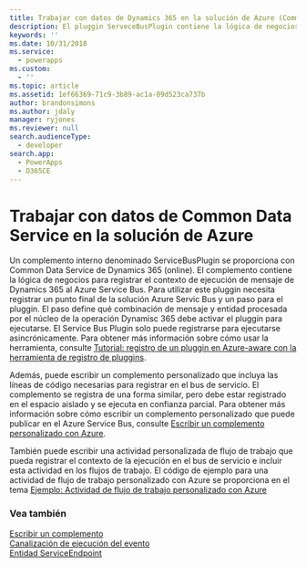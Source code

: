 ```yaml
---
title: Trabajar con datos de Dynamics 365 en la solución de Azure (Common Data Service) | Microsoft Docs
description: El pluggin ServeceBusPlugin contiene la lógica de negocios para registrar el contexto del mensaje de ejecución de Dynamics 365 al Azure Service Bus. Para utilizar este pluggin necesita registrar un punto final de la solución Azure Servic Bus y un paso para el pluggin. El paso define qué combinación de mensaje y entidad procesada por el núcleo de la operación Dynamisc 365 debe activar el pluggin para ejecutarse. El  Service Bus Plugin solo puede registrarse para ejecutarse asincrónicamente.
keywords: ''
ms.date: 10/31/2018
ms.service:
  - powerapps
ms.custom:
  - ''
ms.topic: article
ms.assetid: 1ef66369-71c9-3b89-ac1a-09d523ca737b
author: brandonsimons
ms.author: jdaly
manager: ryjones
ms.reviewer: null
search.audienceType:
  - developer
search.app:
  - PowerApps
  - D365CE
---
```


# <a name="work-with-common-data-service-data-in-your-azure-solution"></a>Trabajar con datos de Common Data Service en la solución de Azure

Un complemento interno denominado ServiceBusPlugin se proporciona con Common Data Service de Dynamics 365 (online). El complemento contiene la lógica de negocios para registrar el contexto de ejecución de mensaje de Dynamics 365 al Azure Service Bus. Para utilizar este pluggin necesita registrar un punto final de la solución Azure Servic Bus y un paso para el pluggin. El paso define qué combinación de mensaje y entidad procesada por el núcleo de la operación Dynamisc 365 debe activar el pluggin para ejecutarse. El  Service Bus Plugin solo puede registrarse para ejecutarse asincrónicamente. Para obtener más información sobre cómo usar la herramienta, consulte [Tutorial: registro de un pluggin en Azure-aware con la herramienta de registro de pluggins](walkthrough-register-azure-aware-plug-in-using-plug-in-registration-tool.md).  
  
 Además, puede escribir un complemento personalizado que incluya las líneas de código necesarias para registrar en el bus de servicio. El complemento se registra de una forma similar, pero debe estar registrado en el espacio aislado y se ejecuta en confianza parcial. Para obtener más información sobre cómo escribir un complemento personalizado que puede publicar en el Azure Service Bus, consulte [Escribir un complemento personalizado con Azure](write-custom-azure-aware-plugin.md).  
  
 También puede escribir una actividad personalizada de flujo de trabajo que pueda registrar el contexto de la ejecución en el bus de servicio e incluir esta actividad en los flujos de trabajo. El código de ejemplo para una actividad de flujo de trabajo personalizado con Azure se proporciona en el tema [Ejemplo: Actividad de flujo de trabajo personalizado con Azure](/dynamics365/customer-engagement/developer/sample-azure-aware-custom-workflow-activity) 
  
### <a name="see-also"></a>Vea también  
[Escribir un complemento](write-plug-in.md)<br/>
[Canalización de ejecución del evento](event-framework.md#event-execution-pipeline)<br/> 
[Entidad ServiceEndpoint](reference/entities/serviceendpoint.md)<br/>